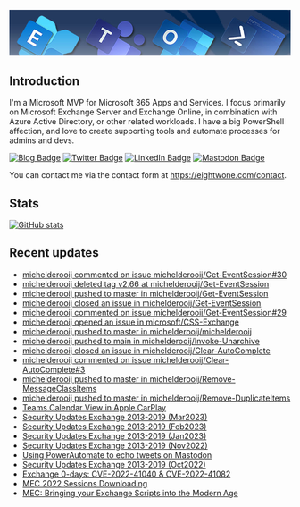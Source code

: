 ![Banner](assets/Metro_v6_Banner_GitHub.jpg)

## Introduction
I'm a Microsoft MVP for Microsoft 365 Apps and Services. I focus primarily on Microsoft Exchange Server and Exchange Online, 
in combination with Azure Active Directory, or other related workloads. I have a big PowerShell affection, and love to create 
supporting tools and automate processes for admins and devs.

<a href="https://eightwone.com"><img src="https://img.shields.io/badge/-Blog-blue?style=for-the-badge&logo=wordpress&logoColor=white" alt="Blog Badge"/></a>
<a href="https://twitter.com/mderooij"><img src="https://img.shields.io/badge/Twitter-blue?style=for-the-badge&logo=twitter&logoColor=white" alt="Twitter Badge"/></a>
<a href="https://nl.linkedin.com/in/michelderooij"><img src="https://img.shields.io/badge/LinkedIn-blue?style=for-the-badge&logo=linkedin&logoColor=white" alt="LinkedIn Badge"/></a>
<a rel="me" href="https://mastodon.cloud/@mderooij"><img src="https://img.shields.io/badge/-Mastodon-blueviolet?style=for-the-badge&logo=mastodon&logoColor=white" alt="Mastodon Badge"/></a>

You can contact me via the contact form at https://eightwone.com/contact.

## Stats
[![GitHub stats](https://github-readme-stats.vercel.app/api?username=michelderooij&theme=dark&show_icons=true)](https://github.com/anuraghazra/github-readme-stats)

## Recent updates
<!-- LATESTACTIVITY:START -->
- [michelderooij commented on issue michelderooij/Get-EventSession#30](https://github.com/michelderooij/Get-EventSession/issues/30#issuecomment-1529989260)
- [michelderooij deleted tag v2.66 at michelderooij/Get-EventSession](https://github.com/)
- [michelderooij pushed to master in michelderooij/Get-EventSession](https://github.com/michelderooij/Get-EventSession/compare/3732b3a2cc...00e7db063a)
- [michelderooij closed an issue in michelderooij/Get-EventSession](https://github.com/michelderooij/Get-EventSession/issues/29)
- [michelderooij commented on issue michelderooij/Get-EventSession#29](https://github.com/michelderooij/Get-EventSession/issues/29#issuecomment-1529610323)
- [michelderooij opened an issue in microsoft/CSS-Exchange](https://github.com/microsoft/CSS-Exchange/issues/1679)
- [michelderooij pushed to master in michelderooij/michelderooij](https://github.com/michelderooij/michelderooij/compare/4cfb59c981...bd22f138b8)
- [michelderooij pushed to main in michelderooij/Invoke-Unarchive](https://github.com/michelderooij/Invoke-Unarchive/compare/f8cd0f75c4...6f872ab712)
- [michelderooij closed an issue in michelderooij/Clear-AutoComplete](https://github.com/michelderooij/Clear-AutoComplete/issues/3)
- [michelderooij commented on issue michelderooij/Clear-AutoComplete#3](https://github.com/michelderooij/Clear-AutoComplete/issues/3#issuecomment-1518685907)
- [michelderooij pushed to master in michelderooij/Remove-MessageClassItems](https://github.com/michelderooij/Remove-MessageClassItems/compare/889bd32573...ed77c95f0e)
- [michelderooij pushed to master in michelderooij/Remove-DuplicateItems](https://github.com/michelderooij/Remove-DuplicateItems/compare/489e905281...ad35a9d5ec)
- [Teams Calendar View in Apple CarPlay](https://eightwone.com/2023/03/30/teams-calendar-view-in-apple-carplay/)
- [Security Updates Exchange 2013-2019 &lpar;Mar2023&rpar;](https://eightwone.com/2023/03/14/security-updates-exchange-2013-2019-mar2023/)
- [Security Updates Exchange 2013-2019 &lpar;Feb2023&rpar;](https://eightwone.com/2023/02/15/security-updates-exchange-2013-2019-feb2023/)
- [Security Updates Exchange 2013-2019 &lpar;Jan2023&rpar;](https://eightwone.com/2023/01/10/security-updates-exchange-2013-2019-jan2023/)
- [Security Updates Exchange 2013-2019 &lpar;Nov2022&rpar;](https://eightwone.com/2022/11/08/security-updates-exchange-2013-2019-nov2022/)
- [Using PowerAutomate to echo tweets on Mastodon](https://eightwone.com/2022/11/07/using-powerautomate-to-echo-tweets-to-mastodon/)
- [Security Updates Exchange 2013-2019 &lpar;Oct2022&rpar;](https://eightwone.com/2022/10/11/security-updates-exchange-2013-2019-oct2022/)
- [Exchange 0-days: CVE-2022-41040 &amp; CVE-2022-41082](https://eightwone.com/2022/10/03/exchange-0-day/)
- [MEC 2022 Sessions Downloading](https://eightwone.com/2022/09/19/mec-2022-sessions-downloading/)
- [MEC: Bringing your Exchange Scripts into the Modern Age](https://eightwone.com/2022/09/15/mec-bringing-your-exchange-scripts-into-the-modern-age/)
<!-- LATESTACTIVITY:END -->

